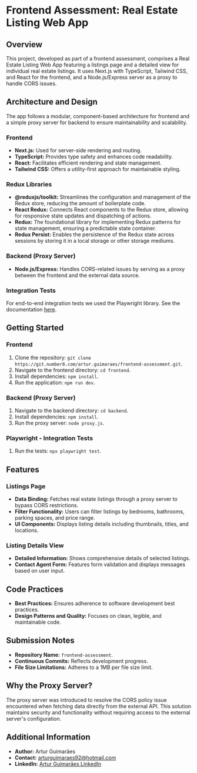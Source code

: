 # Frontend Assessment: Real Estate Listing Web App

## Overview

This project, developed as part of a frontend assessment, comprises a Real Estate Listing Web App featuring a listings page and a detailed view for individual real estate listings. It uses Next.js with TypeScript, Tailwind CSS, and React for the frontend, and a Node.js/Express server as a proxy to handle CORS issues.

## Architecture and Design

The app follows a modular, component-based architecture for frontend and a simple proxy server for backend to ensure maintainability and scalability.

### Frontend

- **Next.js:** Used for server-side rendering and routing.
- **TypeScript:** Provides type safety and enhances code readability.
- **React:** Facilitates efficient rendering and state management.
- **Tailwind CSS:** Offers a utility-first approach for maintainable styling.

### Redux Libraries

- **@reduxjs/toolkit:** Streamlines the configuration and management of the Redux store, reducing the amount of boilerplate code.
- **React Redux:** Connects React components to the Redux store, allowing for responsive state updates and dispatching of actions.
- **Redux:** The foundational library for implementing Redux patterns for state management, ensuring a predictable state container.
- **Redux Persist:** Enables the persistence of the Redux state across sessions by storing it in a local storage or other storage mediums.

### Backend (Proxy Server)

- **Node.js/Express:** Handles CORS-related issues by serving as a proxy between the frontend and the external data source.

### Integration Tests

For end-to-end integration tests we used the Playwright library. See the documentation [here](https://playwright.dev).

## Getting Started

### Frontend

1. Clone the repository: `git clone https://git.number8.com/artur.guimaraes/frontend-assessment.git`.
2. Navigate to the frontend directory: `cd frontend`.
3. Install dependencies: `npm install`.
4. Run the application: `npm run dev`.

### Backend (Proxy Server)

1. Navigate to the backend directory: `cd backend`.
2. Install dependencies: `npm install`.
3. Run the proxy server: `node proxy.js`.

### Playwright - Integration Tests

1. Run the tests: `npx playwright test`.

## Features

### Listings Page

- **Data Binding:** Fetches real estate listings through a proxy server to bypass CORS restrictions.
- **Filter Functionality:** Users can filter listings by bedrooms, bathrooms, parking spaces, and price range.
- **UI Components:** Displays listing details including thumbnails, titles, and locations.

### Listing Details View

- **Detailed Information:** Shows comprehensive details of selected listings.
- **Contact Agent Form:** Features form validation and displays messages based on user input.

## Code Practices

- **Best Practices:** Ensures adherence to software development best practices.
- **Design Patterns and Quality:** Focuses on clean, legible, and maintainable code.

## Submission Notes

- **Repository Name:** `frontend-assessment`.
- **Continuous Commits:** Reflects development progress.
- **File Size Limitations:** Adheres to a 1MB per file size limit.

## Why the Proxy Server?

The proxy server was introduced to resolve the CORS policy issue encountered when fetching data directly from the external API. This solution maintains security and functionality without requiring access to the external server's configuration.

## Additional Information

- **Author:** Artur Guimarães
- **Contact:** arturguimaraes92@hotmail.com
- **LinkedIn:** [Artur Guimarães LinkedIn](https://www.linkedin.com/in/artur-guimaraes/)
